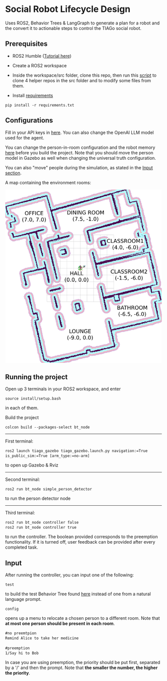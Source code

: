 # Social Robot Lifecycle Design

Uses ROS2, Behavior Trees & LangGraph to generate a plan for a robot and the convert it to actionable steps to control the TIAGo social robot.

## Prerequisites

- ROS2 Humble ([Tutorial here](https://www.youtube.com/watch?v=0aPbWsyENA8&list=PLLSegLrePWgJudpPUof4-nVFHGkB62Izy))

- Create a ROS2 workspace

- Inside the workspace/src folder, clone this repo, then run this [script](./clone_repos.sh) to clone 4 helper repos in the src folder and to modify some files from them.

- Install [requirements](./requirements.txt)
```
pip install -r requirements.txt
```

## Configurations
Fill in your API keys in [here](./bt_node/langchain_planner.py). You can also change the OpenAI LLM model used for the agent.

You can change the person-in-room configuration and the robot memory [here](./bt_node/config.py) before you build the project. Note that you should move the person model in Gazebo as well when changing the universal truth configuration.

You can also "move" people during the simulation, as stated in the [Input section](#input).

A map containing the environment rooms:

![map](rooms.png)

## Running the project
Open up 3 terminals in your ROS2 workspace, and enter
```
source install/setup.bash
```
in each of them.

Build the project 
```
colcon build --packages-select bt_node 
```
---

First terminal:
```
ros2 launch tiago_gazebo tiago_gazebo.launch.py navigation:=True is_public_sim:=True [arm_type:=no-arm]
```
to open up Gazebo & Rviz

---
Second terminal:
```
ros2 run bt_node simple_person_detector 
```
to run the person detector node

---
Third terminal:
```
ros2 run bt_node controller false
ros2 run bt_node controller true
```
to run the controller. The boolean provided corresponds to the preemption functionality. If it is turned off, user feedback can be provided after every completed task.

## Input
After running the controller, you can input one of the following:
```
test
```
to build the test Behavior Tree found [here](./bt_node/behaviour_tree.py#L23) instead of one from a natural language prompt.

```
config
```
opens up a menu to relocate a chosen person to a different room. Note that **at most one person should be present in each room**.

```
#no preemtpion
Remind Alice to take her medicine

#preemption
1/Say hi to Bob
```

In case you are using preemption, the priority should be put first, separated by a '/' and then the prompt. Note that **the smaller the number, the higher the priority**.
